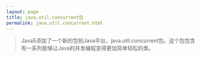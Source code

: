 ```yaml
---
layout: page
title: java.util.concurrent包
permalink: java.util.concurrent.html
---
```

> Java5添加了一个新的包到Java平台，java.util.concurrent包。这个包包含有一系列能够让Java的并发编程变得更加简单轻松的类。